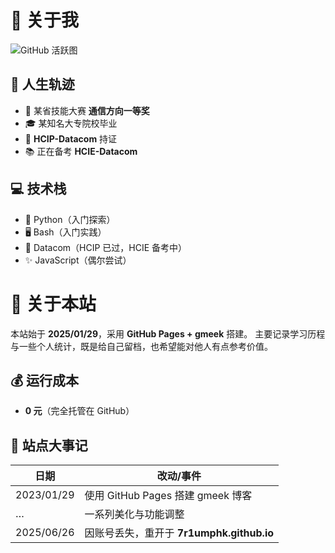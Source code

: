

# 👋 关于我

![GitHub 活跃图](https://ghchart.rshah.org/7r1umphk)

## 🌟 人生轨迹

- 🥇 某省技能大赛 **通信方向一等奖**
- 🎓 某知名大专院校毕业
- 📡 **HCIP-Datacom** 持证
- 📚 正在备考 **HCIE-Datacom**

## 💻 技术栈

- 🐍 Python（入门探索）
- 🖥 Bash（入门实践）
- 📡 Datacom（HCIP 已过，HCIE 备考中）
- ✨ JavaScript（偶尔尝试）

# 📝 关于本站

本站始于 **2025/01/29**，采用 **GitHub Pages + gmeek** 搭建。
 主要记录学习历程与一些个人统计，既是给自己留档，也希望能对他人有点参考价值。

## 💰 运行成本

- **0 元**（完全托管在 GitHub）

## 📅 站点大事记

| 日期       | 改动/事件                                 |
| ---------- | ----------------------------------------- |
| 2023/01/29 | 使用 GitHub Pages 搭建 gmeek 博客         |
| …          | 一系列美化与功能调整                      |
| 2025/06/26 | 因账号丢失，重开于 **7r1umphk.github.io** |

